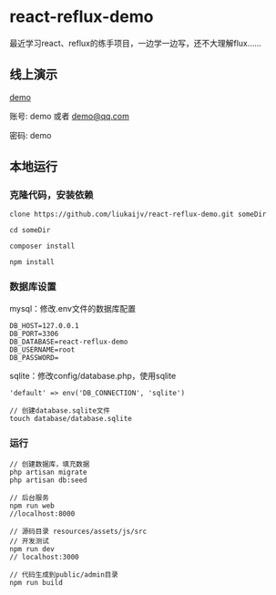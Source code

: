 # react-reflux-demo

最近学习react、reflux的练手项目，一边学一边写，还不大理解flux……

## 线上演示

[demo](http://115.28.223.2:9002/admin/ "demo")

账号: demo 或者 demo@qq.com

密码: demo

## 本地运行

### 克隆代码，安装依赖

```
clone https://github.com/liukaijv/react-reflux-demo.git someDir

cd someDir

composer install

npm install

```

### 数据库设置

mysql：修改.env文件的数据库配置

```
DB_HOST=127.0.0.1
DB_PORT=3306
DB_DATABASE=react-reflux-demo
DB_USERNAME=root
DB_PASSWORD=

```

sqlite：修改config/database.php，使用sqlite

```
'default' => env('DB_CONNECTION', 'sqlite')

// 创建database.sqlite文件
touch database/database.sqlite

```


### 运行

```
// 创建数据库，填充数据
php artisan migrate
php artisan db:seed

// 后台服务
npm run web
//localhost:8000

// 源码目录 resources/assets/js/src
// 开发测试
npm run dev
// localhost:3000

// 代码生成到public/admin目录
npm run build

```
